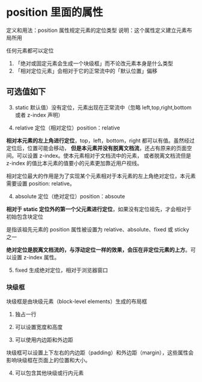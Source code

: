 # position 里面的属性

定义和用法：position 属性规定元素的定位类型
说明：这个属性定义建立元素布局所用

任何元素都可以定位

1. 「绝对或固定元素会生成一个块级框」而不论改元素本身是什么类型
2. 「相对定位元素」会相对于它的正常流中的「默认位置」偏移

## 可选值如下

3. static 默认值）没有定位，元素出现在正常流中（忽略 left,top,right,bottom 或者 z-index 声明）

4. relative 定位（相对定位）position：relative

**相对本元素的左上角进行定位**，top，left，bottom，right 都可以有值。虽然经过定位后，位置可能会移动，
**但是本元素并没有脱离文档流**，还占有原来的页面空间。可以设置 z-index。使本元素相对于文档流中的元素，
或者脱离文档流但是 z-index 的值比本元素的值要小的元素更加靠近用户视线。

相对定位最大的作用是为了实现某个元素相对于本元素的左上角绝对定位，本元素需要设置 position: relative。

4. absolute 定位（绝对定位）position：absoute

**相对于 static 定位外的第一个父元素进行定位**，如果没有定位祖先，才会相对于初始包含块定位

是指该祖先元素的 position 属性被设置为 relative、absolute、fixed 或 sticky 之一

**绝对定位是脱离文档流的，与浮动定位一样的效果，会压在非定位元素的上方**。可以设置 z-index 属性。

5. fixed 生成绝对定位，相对于浏览器窗口

### 块级框

块级框是由块级元素（block-level elements）生成的布局框

1. 独占一行

2. 可以设置宽度和高度

3. 可以使用内边距和外边距

块级框可以设置上下左右的内边距（padding）和外边距（margin），这些属性会影响块级框在页面上的位置和大小。

4. 可以包含其他块级或行内元素

